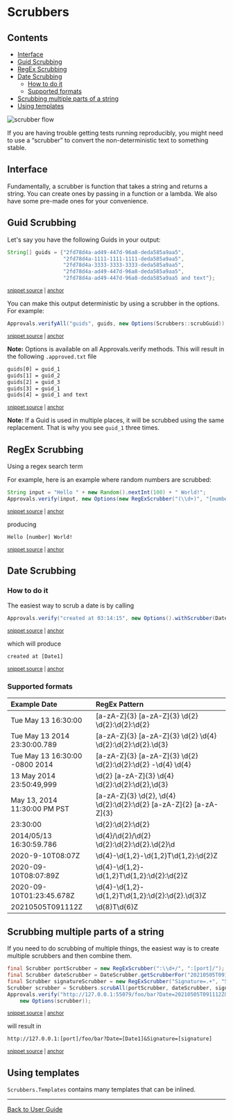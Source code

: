 <a id="top"></a>

# Scrubbers

<!-- toc -->
## Contents

  * [Interface](#interface)
  * [Guid Scrubbing](#guid-scrubbing)
  * [RegEx Scrubbing](#regex-scrubbing)
  * [Date Scrubbing](#date-scrubbing)
    * [How to do it](#how-to-do-it)
    * [Supported formats](#supported-formats)
  * [Scrubbing multiple parts of a string](#scrubbing-multiple-parts-of-a-string)
  * [Using templates](#using-templates)<!-- endToc -->

![scrubber flow](https://raw.githubusercontent.com/approvals/ApprovalTests.cpp/master/doc/images/ScrubberOverview.png)

If you are having trouble getting tests running reproducibly, you might need to use a “scrubber” to convert the non-deterministic text to something stable.

## Interface

Fundamentally, a scrubber is function that takes a string and returns a string. 
You can create ones by passing in a function or a lambda. 
We also have some pre-made ones for your convenience.


## Guid Scrubbing

Let's say you have the following Guids in your output:
<!-- snippet: guid-scrubbing-1 -->
<a id='snippet-guid-scrubbing-1'></a>
```java
String[] guids = {"2fd78d4a-ad49-447d-96a8-deda585a9aa5",
                  "2fd78d4a-1111-1111-1111-deda585a9aa5",
                  "2fd78d4a-3333-3333-3333-deda585a9aa5",
                  "2fd78d4a-ad49-447d-96a8-deda585a9aa5",
                  "2fd78d4a-ad49-447d-96a8-deda585a9aa5 and text"};
```
<sup><a href='/approvaltests-tests/src/test/java/org/approvaltests/scrubbers/ScrubberTest.java#L32-L38' title='Snippet source file'>snippet source</a> | <a href='#snippet-guid-scrubbing-1' title='Start of snippet'>anchor</a></sup>
<!-- endSnippet -->
You can make this output deterministic by using a scrubber in the options.
For example:
<!-- snippet: guid-scrubbing-2 -->
<a id='snippet-guid-scrubbing-2'></a>
```java
Approvals.verifyAll("guids", guids, new Options(Scrubbers::scrubGuid));
```
<sup><a href='/approvaltests-tests/src/test/java/org/approvaltests/scrubbers/ScrubberTest.java#L39-L41' title='Snippet source file'>snippet source</a> | <a href='#snippet-guid-scrubbing-2' title='Start of snippet'>anchor</a></sup>
<!-- endSnippet -->
**Note:** Options is available on all Approvals.verify methods.
This will result in the following `.approved.txt` file
<!-- snippet: /src/test/java/org/approvaltests/scrubbers/ScrubberTest.scrubGuids.approved.txt -->
<a id='snippet-/src/test/java/org/approvaltests/scrubbers/ScrubberTest.scrubGuids.approved.txt'></a>
```txt
guids[0] = guid_1
guids[1] = guid_2
guids[2] = guid_3
guids[3] = guid_1
guids[4] = guid_1 and text
```
<sup><a href='/approvaltests-tests/src/test/java/org/approvaltests/scrubbers/ScrubberTest.scrubGuids.approved.txt#L1-L5' title='Snippet source file'>snippet source</a> | <a href='#snippet-/src/test/java/org/approvaltests/scrubbers/ScrubberTest.scrubGuids.approved.txt' title='Start of snippet'>anchor</a></sup>
<!-- endSnippet -->
**Note:** If a Guid is used in multiple places, it will be scrubbed using the same replacement.
That is why you see `guid_1` three times.

## RegEx Scrubbing

Using a regex search term

For example, here is an example where random numbers are scrubbed:
<!-- snippet: scrub-regex-example -->
<a id='snippet-scrub-regex-example'></a>
```java
String input = "Hello " + new Random().nextInt(100) + " World!";
Approvals.verify(input, new Options(new RegExScrubber("(\\d+)", "[number]")));
```
<sup><a href='/approvaltests-tests/src/test/java/org/approvaltests/scrubbers/RegExScrubberTest.java#L14-L17' title='Snippet source file'>snippet source</a> | <a href='#snippet-scrub-regex-example' title='Start of snippet'>anchor</a></sup>
<!-- endSnippet -->
producing
<!-- snippet: /src/test/java/org/approvaltests/scrubbers/RegExScrubberTest.name.approved.txt -->
<a id='snippet-/src/test/java/org/approvaltests/scrubbers/RegExScrubberTest.name.approved.txt'></a>
```txt
Hello [number] World!
```
<sup><a href='/approvaltests-tests/src/test/java/org/approvaltests/scrubbers/RegExScrubberTest.name.approved.txt#L1-L1' title='Snippet source file'>snippet source</a> | <a href='#snippet-/src/test/java/org/approvaltests/scrubbers/RegExScrubberTest.name.approved.txt' title='Start of snippet'>anchor</a></sup>
<!-- endSnippet -->

## Date Scrubbing

### How to do it

The easiest way to scrub a date is by calling 
<!-- snippet: scrub-date-example -->
<a id='snippet-scrub-date-example'></a>
```java
Approvals.verify("created at 03:14:15", new Options().withScrubber(DateScrubber.getScrubberFor("00:00:00")));
```
<sup><a href='/approvaltests-tests/src/test/java/org/approvaltests/scrubbers/DateScrubberTests.java#L48-L50' title='Snippet source file'>snippet source</a> | <a href='#snippet-scrub-date-example' title='Start of snippet'>anchor</a></sup>
<!-- endSnippet -->

which will produce

<!-- snippet: DateScrubberTests.exampleForDocumentation.approved.txt -->
<a id='snippet-DateScrubberTests.exampleForDocumentation.approved.txt'></a>
```txt
created at [Date1]
```
<sup><a href='/approvaltests-tests/src/test/java/org/approvaltests/scrubbers/DateScrubberTests.exampleForDocumentation.approved.txt#L1-L1' title='Snippet source file'>snippet source</a> | <a href='#snippet-DateScrubberTests.exampleForDocumentation.approved.txt' title='Start of snippet'>anchor</a></sup>
<!-- endSnippet -->

### Supported formats

<!-- include: DateScrubberTests.supportedFormats.approved.md -->
| Example Date | RegEx Pattern |
| :-------------------- | :----------------------- | 
| Tue May 13 16:30:00 | [a-zA-Z]{3} [a-zA-Z]{3} \d{2} \d{2}:\d{2}:\d{2} |
| Tue May 13 2014 23:30:00.789 | [a-zA-Z]{3} [a-zA-Z]{3} \d{2} \d{4} \d{2}:\d{2}:\d{2}.\d{3} |
| Tue May 13 16:30:00 -0800 2014 | [a-zA-Z]{3} [a-zA-Z]{3} \d{2} \d{2}:\d{2}:\d{2} -\d{4} \d{4} |
| 13 May 2014 23:50:49,999 | \d{2} [a-zA-Z]{3} \d{4} \d{2}:\d{2}:\d{2},\d{3} |
| May 13, 2014 11:30:00 PM PST | [a-zA-Z]{3} \d{2}, \d{4} \d{2}:\d{2}:\d{2} [a-zA-Z]{2} [a-zA-Z]{3} |
| 23:30:00 | \d{2}:\d{2}:\d{2} |
| 2014/05/13 16:30:59.786 | \d{4}/\d{2}/\d{2} \d{2}:\d{2}:\d{2}.\d{2}\d |
| 2020-9-10T08:07Z | \d{4}-\d{1,2}-\d{1,2}T\d{1,2}:\d{2}Z |
| 2020-09-10T08:07:89Z | \d{4}-\d{1,2}-\d{1,2}T\d{1,2}:\d{2}:\d{2}Z |
| 2020-09-10T01:23:45.678Z | \d{4}-\d{1,2}-\d{1,2}T\d{1,2}:\d{2}\:\d{2}\.\d{3}Z |
| 20210505T091112Z | \d{8}T\d{6}Z |
<!-- endInclude -->

## Scrubbing multiple parts of a string

If you need to do scrubbing of multiple things, the easiest way is to create multiple scrubbers and then combine them.

<!-- snippet: MultiScrubber -->
<a id='snippet-multiscrubber'></a>
```java
final Scrubber portScrubber = new RegExScrubber(":\\d+/", ":[port]/");
final Scrubber dateScrubber = DateScrubber.getScrubberFor("20210505T091112Z");
final Scrubber signatureScrubber = new RegExScrubber("Signature=.+", "Signature=[signature]");
Scrubber scrubber = Scrubbers.scrubAll(portScrubber, dateScrubber, signatureScrubber);
Approvals.verify("http://127.0.0.1:55079/foo/bar?Date=20210505T091112Z&Signature=4a7dd6f09c1e",
    new Options(scrubber));
```
<sup><a href='/approvaltests-tests/src/test/java/org/approvaltests/scrubbers/ScrubberTest.java#L46-L53' title='Snippet source file'>snippet source</a> | <a href='#snippet-multiscrubber' title='Start of snippet'>anchor</a></sup>
<!-- endSnippet -->

will result in

<!-- snippet: ScrubberTest.scrubMultipleThings.approved.txt -->
<a id='snippet-ScrubberTest.scrubMultipleThings.approved.txt'></a>
```txt
http://127.0.0.1:[port]/foo/bar?Date=[Date1]&Signature=[signature]
```
<sup><a href='/approvaltests-tests/src/test/java/org/approvaltests/scrubbers/ScrubberTest.scrubMultipleThings.approved.txt#L1-L1' title='Snippet source file'>snippet source</a> | <a href='#snippet-ScrubberTest.scrubMultipleThings.approved.txt' title='Start of snippet'>anchor</a></sup>
<!-- endSnippet -->

## Using templates

`Scrubbers.Templates` contains many templates that can be inlined.

---

[Back to User Guide](README.md#top)
